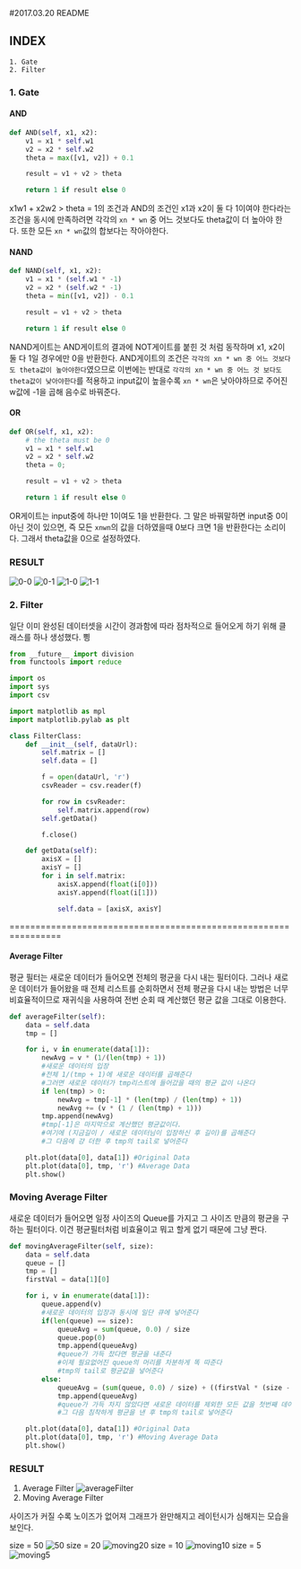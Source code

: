 #2017.03.20 README

## INDEX
    1. Gate
    2. Filter

### 1. Gate
#### AND
```python
def AND(self, x1, x2):
    v1 = x1 * self.w1
    v2 = x2 * self.w2
    theta = max([v1, v2]) + 0.1

    result = v1 + v2 > theta

    return 1 if result else 0
```
x1w1 + x2w2 > theta = 1의 조건과 AND의 조건인 x1과 x2이 둘 다 1이여야 한다라는 조건을 동시에 만족하려면
각각의 `xn * wn` 중 어느 것보다도 theta값이 더 높아야 한다. 또한 모든 `xn * wn`값의 합보다는 작아야한다.

#### NAND
```python
def NAND(self, x1, x2):
    v1 = x1 * (self.w1 * -1)
    v2 = x2 * (self.w2 * -1)
    theta = min([v1, v2]) - 0.1

    result = v1 + v2 > theta

    return 1 if result else 0
```
NAND게이트는 AND게이트의 결과에 NOT게이트를 붙힌 것 처럼 동작하며 x1, x2이 둘 다 1일 경우에만 0을 반환한다.
AND게이트의 조건은 `각각의 xn * wn 중 어느 것보다도 theta값이 높아야한다`였으므로
이번에는 반대로 `각각의 xn * wn 중 어느 것 보다도 theta값이 낮아야한다`를 적용하고
input값이 높을수록 `xn * wn`은 낮아야하므로 주어진 w값에 -1을 곱해 음수로 바꿔준다.

#### OR
```python
def OR(self, x1, x2):
    # the theta must be 0
    v1 = x1 * self.w1
    v2 = x2 * self.w2
    theta = 0;

    result = v1 + v2 > theta

    return 1 if result else 0
```
OR게이트는 input중에 하나만 1이여도 1을 반환한다. 그 말은 바꿔말하면 input중 0이 아닌 것이 있으면,
즉 모든 `xnwn`의 값을 더하였을때 0보다 크면 1을 반환한다는 소리이다. 그래서 theta값을 0으로 설정하였다.

### RESULT
![0-0](./img/0-0.png)
![0-1](./img/0-1.png)
![1-0](./img/1-0.png)
![1-1](./img/1-1.png)



### 2. Filter
일단 이미 완성된 데이터셋을 시간이 경과함에 따라 점차적으로 들어오게 하기 위해
클래스를 하나 생성했다. 삉
```python
from __future__ import division
from functools import reduce

import os
import sys
import csv

import matplotlib as mpl
import matplotlib.pylab as plt

class FilterClass:
    def __init__(self, dataUrl):
        self.matrix = []
        self.data = []

        f = open(dataUrl, 'r')
        csvReader = csv.reader(f)

        for row in csvReader:
            self.matrix.append(row)
        self.getData()

        f.close()

    def getData(self):
        axisX = []
        axisY = []
        for i in self.matrix:
            axisX.append(float(i[0]))
            axisY.append(float(i[1]))

            self.data = [axisX, axisY]
```


================================================================

#### Average Filter
평균 필터는 새로운 데이터가 들어오면 전체의 평균을 다시 내는 필터이다.
그러나 새로운 데이터가 들어왔을 때 전체 리스트를 순회하면서 전체 평균을 다시 내는 방법은 너무 비효율적이므로
재귀식을 사용하여 전번 순회 때 계산했던 평균 값을 그대로 이용한다.

```python
def averageFilter(self):
    data = self.data
    tmp = []

    for i, v in enumerate(data[1]):
        newAvg = v * (1/(len(tmp) + 1))
        #새로운 데이터의 입장
        #전체 1/(tmp + 1)에 새로운 데이터를 곱해준다
        #그러면 새로운 데이터가 tmp리스트에 들어갔을 때의 평균 값이 나온다
        if len(tmp) > 0:
            newAvg = tmp[-1] * (len(tmp) / (len(tmp) + 1))
            newAvg += (v * (1 / (len(tmp) + 1)))
        tmp.append(newAvg)
        #tmp[-1]은 마지막으로 계산했던 평균값이다.
        #여기에 (지금길이 / 새로운 데이터님이 입장하신 후 길이)를 곱해준다
        #그 다음에 걍 더한 후 tmp의 tail로 넣어준다

    plt.plot(data[0], data[1]) #Original Data
    plt.plot(data[0], tmp, 'r') #Average Data
    plt.show()
```

### Moving Average Filter
새로운 데이터가 들어오면 일정 사이즈의 Queue를 가지고 그 사이즈 만큼의 평균을 구하는 필터이다.
이건 평균필터처럼 비효율이고 뭐고 할게 없기 때문에 그냥 짠다.

```python
def movingAverageFilter(self, size):
    data = self.data
    queue = []
    tmp = []
    firstVal = data[1][0]

    for i, v in enumerate(data[1]):
        queue.append(v)
        #새로운 데이터의 입장과 동시에 일단 큐에 넣어준다
        if(len(queue) == size):
            queueAvg = sum(queue, 0.0) / size
            queue.pop(0)
            tmp.append(queueAvg)
            #queue가 가득 찼다면 평균을 내준다
            #이제 필요없어진 queue의 머리를 차분하게 똑 따준다
            #tmp의 tail로 평균값을 넣어준다
        else:
            queueAvg = (sum(queue, 0.0) / size) + ((firstVal * (size - len(queue))) / size)
            tmp.append(queueAvg)
            #queue가 가득 차지 않았다면 새로운 데이터를 제외한 모든 값을 첫번째 데이터의 값으로 채워준다
            #그 다음 침착하게 평균을 낸 후 tmp의 tail로 넣어준다

    plt.plot(data[0], data[1]) #Original Data
    plt.plot(data[0], tmp, 'r') #Moving Average Data
    plt.show()
```


### RESULT
1. Average Filter
![averageFilter](./img/average_filter.png)
2. Moving Average Filter

사이즈가 커질 수록 노이즈가 없어져 그래프가 완만해지고
레이턴시가 심해지는 모습을 보인다.

size = 50
![50](./img/50.png)
size = 20
![moving20](./img/20.png)
size = 10
![moving10](./img/10.png)
size = 5
![moving5](./img/5.png)
